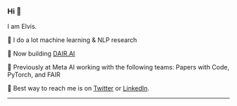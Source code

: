 ### Hi 👋

I am Elvis. 

🔹 I do a lot machine learning & NLP research

🔹 Now building [DAIR.AI](https://github.com/dair-ai)

🔹 Previously at Meta AI working with the following teams: Papers with Code, PyTorch, and FAIR

🔹 Best way to reach me is on [Twitter](https://twitter.com/omarsar0) or [LinkedIn](https://www.linkedin.com/in/omarsar/).

---
